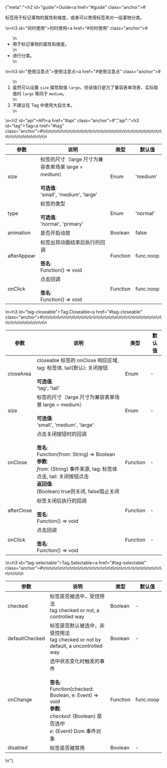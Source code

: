 {"meta":"<h2 id=\"guide\">Guide<a href=\"#guide\" class=\"anchor\">#</a></h2><p>&#x6807;&#x7B7E;&#x7528;&#x4E8E;&#x6807;&#x8BB0;&#x4E8B;&#x7269;&#x7684;&#x5C5E;&#x6027;&#x548C;&#x7EF4;&#x5EA6;&#xFF0C;&#x6216;&#x8005;&#x53EF;&#x4EE5;&#x4F7F;&#x7528;&#x6807;&#x7B7E;&#x6765;&#x5BF9;&#x4E00;&#x7EC4;&#x4E8B;&#x7269;&#x5206;&#x7C7B;&#x3002;</p>\n<h3 id=\"&#x4F55;&#x65F6;&#x4F7F;&#x7528;\">&#x4F55;&#x65F6;&#x4F7F;&#x7528;<a href=\"#&#x4F55;&#x65F6;&#x4F7F;&#x7528;\" class=\"anchor\">#</a></h3><ul>\n<li>&#x7528;&#x4E8E;&#x6807;&#x8BB0;&#x4E8B;&#x7269;&#x7684;&#x5C5E;&#x6027;&#x548C;&#x7EF4;&#x5EA6;&#x3002;</li>\n<li>&#x8FDB;&#x884C;&#x5206;&#x7C7B;&#x3002;</li>\n</ul>\n<h3 id=\"&#x4F7F;&#x7528;&#x6CE8;&#x610F;&#x70B9;\">&#x4F7F;&#x7528;&#x6CE8;&#x610F;&#x70B9;<a href=\"#&#x4F7F;&#x7528;&#x6CE8;&#x610F;&#x70B9;\" class=\"anchor\">#</a></h3><ol>\n<li>&#x867D;&#x7136;&#x53EF;&#x4EE5;&#x8BBE;&#x7F6E; <code>size</code> &#x5C5E;&#x6027;&#x53D6;&#x503C; <code>large</code>&#xFF0C;&#x4F46;&#x8BE5;&#x503C;&#x53EA;&#x662F;&#x4E3A;&#x4E86;&#x517C;&#x5BB9;&#x8868;&#x5355;&#x573A;&#x666F;&#xFF0C;&#x5B9E;&#x9645;&#x53D6;&#x503C;&#x65F6; <code>large</code> &#x7B49;&#x540C;&#x4E8E; <code>medium</code>&#x3002;</li>\n<li>&#x4E0D;&#x5EFA;&#x8BAE;&#x5728; Tag &#x4E2D;&#x4F7F;&#x7528;&#x5927;&#x6BB5;&#x6587;&#x672C;&#x3002;</li>\n</ol>\n<h2 id=\"api\">API<a href=\"#api\" class=\"anchor\">#</a></h2>","api":"<h3 id=\"tag\">Tag<a href=\"#tag\" class=\"anchor\">#</a></h3><table>\n<thead>\n<tr>\n<th>&#x53C2;&#x6570;</th>\n<th>&#x8BF4;&#x660E;</th>\n<th>&#x7C7B;&#x578B;</th>\n<th>&#x9ED8;&#x8BA4;&#x503C;</th>\n</tr>\n</thead>\n<tbody>\n<tr>\n<td>size</td>\n<td>&#x6807;&#x7B7E;&#x7684;&#x5C3A;&#x5BF8;&#xFF08;large &#x5C3A;&#x5BF8;&#x4E3A;&#x517C;&#x5BB9;&#x8868;&#x5355;&#x573A;&#x666F; large = medium&#xFF09;<br><br><strong>&#x53EF;&#x9009;&#x503C;</strong>:<br>&apos;small&apos;, &apos;medium&apos;, &apos;large&apos;</td>\n<td>Enum</td>\n<td>&apos;medium&apos;</td>\n</tr>\n<tr>\n<td>type</td>\n<td>&#x6807;&#x7B7E;&#x7684;&#x7C7B;&#x578B;<br><br><strong>&#x53EF;&#x9009;&#x503C;</strong>:<br>&apos;normal&apos;, &apos;primary&apos;</td>\n<td>Enum</td>\n<td>&apos;normal&apos;</td>\n</tr>\n<tr>\n<td>animation</td>\n<td>&#x662F;&#x5426;&#x5F00;&#x542F;&#x52A8;&#x6548;</td>\n<td>Boolean</td>\n<td>false</td>\n</tr>\n<tr>\n<td>afterAppear</td>\n<td>&#x6807;&#x7B7E;&#x51FA;&#x73B0;&#x52A8;&#x753B;&#x7ED3;&#x675F;&#x540E;&#x6267;&#x884C;&#x7684;&#x56DE;&#x8C03;<br><br><strong>&#x7B7E;&#x540D;</strong>:<br>Function() =&gt; void</td>\n<td>Function</td>\n<td>func.noop</td>\n</tr>\n<tr>\n<td>onClick</td>\n<td>&#x70B9;&#x51FB;&#x56DE;&#x8C03;<br><br><strong>&#x7B7E;&#x540D;</strong>:<br>Function() =&gt; void</td>\n<td>Function</td>\n<td>func.noop</td>\n</tr>\n</tbody>\n</table>\n<h3 id=\"tag-closeable\">Tag.Closeable<a href=\"#tag-closeable\" class=\"anchor\">#</a></h3><table>\n<thead>\n<tr>\n<th>&#x53C2;&#x6570;</th>\n<th>&#x8BF4;&#x660E;</th>\n<th>&#x7C7B;&#x578B;</th>\n<th>&#x9ED8;&#x8BA4;&#x503C;</th>\n</tr>\n</thead>\n<tbody>\n<tr>\n<td>closeArea</td>\n<td>closeable &#x6807;&#x7B7E;&#x7684; onClose &#x54CD;&#x5E94;&#x533A;&#x57DF;, tag: &#x6807;&#x7B7E;&#x4F53;, tail(&#x9ED8;&#x8BA4;): &#x5173;&#x95ED;&#x6309;&#x94AE;<br><br><strong>&#x53EF;&#x9009;&#x503C;</strong>:<br>&apos;tag&apos;, &apos;tail&apos;</td>\n<td>Enum</td>\n<td>-</td>\n</tr>\n<tr>\n<td>size</td>\n<td>&#x6807;&#x7B7E;&#x7684;&#x5C3A;&#x5BF8;&#xFF08;large &#x5C3A;&#x5BF8;&#x4E3A;&#x517C;&#x5BB9;&#x8868;&#x5355;&#x573A;&#x666F; large = medium&#xFF09;<br><br><strong>&#x53EF;&#x9009;&#x503C;</strong>:<br>&apos;small&apos;, &apos;medium&apos;, &apos;large&apos;</td>\n<td>Enum</td>\n<td>-</td>\n</tr>\n<tr>\n<td>onClose</td>\n<td>&#x70B9;&#x51FB;&#x5173;&#x95ED;&#x6309;&#x94AE;&#x65F6;&#x7684;&#x56DE;&#x8C03;<br><br><strong>&#x7B7E;&#x540D;</strong>:<br>Function(from: String) =&gt; Boolean<br><strong>&#x53C2;&#x6570;</strong>:<br><em>from</em>: {String} &#x4E8B;&#x4EF6;&#x6765;&#x6E90;, tag: &#x6807;&#x7B7E;&#x4F53;&#x70B9;&#x51FB;, tail: &#x5173;&#x95ED;&#x6309;&#x94AE;&#x70B9;&#x51FB;<br><strong>&#x8FD4;&#x56DE;&#x503C;</strong>:<br>{Boolean} true&#x5219;&#x5173;&#x95ED;, false&#x963B;&#x6B62;&#x5173;&#x95ED;<br></td>\n<td>Function</td>\n<td>-</td>\n</tr>\n<tr>\n<td>afterClose</td>\n<td>&#x6807;&#x7B7E;&#x5173;&#x95ED;&#x540E;&#x6267;&#x884C;&#x7684;&#x56DE;&#x8C03;<br><br><strong>&#x7B7E;&#x540D;</strong>:<br>Function() =&gt; void</td>\n<td>Function</td>\n<td>-</td>\n</tr>\n<tr>\n<td>onClick</td>\n<td>&#x70B9;&#x51FB;&#x56DE;&#x8C03;<br><br><strong>&#x7B7E;&#x540D;</strong>:<br>Function() =&gt; void</td>\n<td>Function</td>\n<td>-</td>\n</tr>\n</tbody>\n</table>\n<h3 id=\"tag-selectable\">Tag.Selectable<a href=\"#tag-selectable\" class=\"anchor\">#</a></h3><table>\n<thead>\n<tr>\n<th>&#x53C2;&#x6570;</th>\n<th>&#x8BF4;&#x660E;</th>\n<th>&#x7C7B;&#x578B;</th>\n<th>&#x9ED8;&#x8BA4;&#x503C;</th>\n</tr>\n</thead>\n<tbody>\n<tr>\n<td>checked</td>\n<td>&#x6807;&#x7B7E;&#x662F;&#x5426;&#x88AB;&#x9009;&#x4E2D;&#xFF0C;&#x53D7;&#x63A7;&#x7528;&#x6CD5;<br>tag checked or not, a controlled way</td>\n<td>Boolean</td>\n<td>-</td>\n</tr>\n<tr>\n<td>defaultChecked</td>\n<td>&#x6807;&#x7B7E;&#x662F;&#x5426;&#x9ED8;&#x8BA4;&#x88AB;&#x9009;&#x4E2D;&#xFF0C;&#x975E;&#x53D7;&#x63A7;&#x7528;&#x6CD5;<br>tag checked or not by default, a uncontrolled way</td>\n<td>Boolean</td>\n<td>-</td>\n</tr>\n<tr>\n<td>onChange</td>\n<td>&#x9009;&#x4E2D;&#x72B6;&#x6001;&#x53D8;&#x5316;&#x65F6;&#x89E6;&#x53D1;&#x7684;&#x4E8B;&#x4EF6;<br><br><strong>&#x7B7E;&#x540D;</strong>:<br>Function(checked: Boolean, e: Event) =&gt; void<br><strong>&#x53C2;&#x6570;</strong>:<br><em>checked</em>: {Boolean} &#x662F;&#x5426;&#x9009;&#x4E2D;<br>_e_: {Event} Dom &#x4E8B;&#x4EF6;&#x5BF9;&#x8C61;</td>\n<td>Function</td>\n<td>func.noop</td>\n</tr>\n<tr>\n<td>disabled</td>\n<td>&#x6807;&#x7B7E;&#x662F;&#x5426;&#x88AB;&#x7981;&#x7528;</td>\n<td>Boolean</td>\n<td>-</td>\n</tr>\n</tbody>\n</table>\n"}